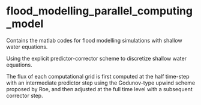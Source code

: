 # flood_modelling_parallel_computing_model
Contains the matlab codes for flood modelling simulations with shallow water equations. 

Using the explicit predictor-corrector scheme to discretize shallow water equations. 

The flux of each computational grid is first computed at the half time-step with an intermediate predictor step using the Godunov-type upwind scheme proposed by Roe, and then adjusted at the full time level with a subsequent corrector step.
